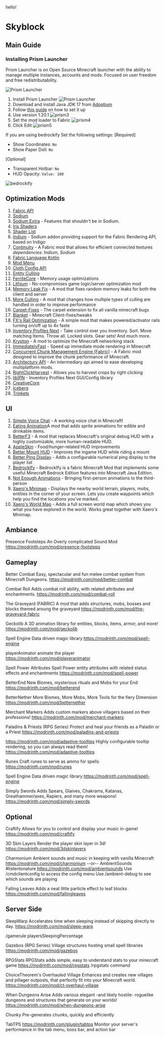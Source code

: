 hello!

# Skyblock

## Main Guide

### Installing Prism Launcher

Prism Launcher is on Open Source Minecraft launcher with the ability to manage multiple instances, accounts and mods. Focused on user freedom and free redistributability.

![Prism Launcher](./img/prism1.png)

1. Install Prism Launcher
   ![Prism Launcher](./img/prism2.png)
2. Download and install Java JDK 17 from [Adoptium](https://adoptium.net/temurin/releases/)
3. Follow [this guide](https://www.youtube.com/watch?v=CA2fdUzChCo) on how to set it up
4. Use version 1.20.1
![prism3](./img/prism3.png)
5. Set the mod loader to Fabric
![prism4](./img/prism4.png)
6. Click Edit
![prism5](./img/prism5.png)


If you are using bedrockify
Set the following settings:
[Required]
- Show Coordinates: `No`
- Show Paper Doll: `No`

[Optional]
- Transparent Hotbar: `No`
- HUD Opacity: `Value: 100`

![bedrockify](./img/bedrockify.png)
## Optimization Mods

1. [Fabric API](https://modrinth.com/mod/fabric-api)
2. [Sodium](https://modrinth.com/mod/sodium)
3. [Sodium Extra](https://modrinth.com/mod/sodium-extra) - Features that shouldn't be in Sodium.
4. [Iris Shaders](https://modrinth.com/mod/iris)
5. [Shader List](https://modrinth.com/shaders)
6. [Indium](https://modrinth.com/mod/indium) - Sodium addon providing support for the Fabric Rendering API, based on Indigo
7. [Continuity](https://modrinth.com/mod/continuity) - A Fabric mod that allows for efficient connected textures
   _dependencies: Indium, Sodium_
8. [Fabric Language Kotlin](https://modrinth.com/mod/fabric-language-kotlin)
9. [Mod Menu](https://modrinth.com/mod/modmenu)
10. [Cloth Config API](https://modrinth.com/mod/cloth-config)
11. [Entity Culling](https://modrinth.com/mod/entityculling)
12. [FerriteCore](https://modrinth.com/mod/ferrite-core) - Memory usage optimizations
13. [Lithium](https://modrinth.com/mod/lithium) - No-compromises game logic/server optimization mod
14. [Memory Leak Fix](https://modrinth.com/mod/memoryleakfix) - A mod that fixes random memory leaks for both the client and server
15. [More Culling](https://modrinth.com/mod/moreculling) - A mod that changes how multiple types of culling are handled in order to improve performance
16. [Carpet-Fixes](https://modrinth.com/mod/carpet-fixes) - The carpet extension to fix all vanilla minecraft bugs
17. [Blanket](https://modrinth.com/mod/blanket) - Minecraft Client-fixes/tweaks
18. [FX's Rail Optimization](https://modrinth.com/mod/rail-optimization) - A simple mod that makes powered/activator rails turning on/off up to 4x faste
19. [Inventory Profiles Next](https://modrinth.com/mod/inventory-profiles-next) - Take control over you inventory. Sort. Move matching Items. Throw all. Locked slots. Gear sets! And much more.
20. [Krypton](https://modrinth.com/mod/krypton) - A mod to optimize the Minecraft networking stack
21. [ImmediatelyFast](https://modrinth.com/mod/immediatelyfast) - Speed up immediate mode rendering in Minecraft
22. [Concurrent Chunk Management Engine (Fabric)](https://modrinth.com/mod/c2me-fabric) - A Fabric mod designed to improve the chunk performance of Minecraft.
23. [Architectury API](https://modrinth.com/mod/architectury-api) - An intermediary api aimed to ease developing multiplatform mods.
24. [RightClickHarvest](https://modrinth.com/mod/rightclickharvest) - Allows you to harvest crops by right clicking
25. [libIPN](https://modrinth.com/mod/libipn) - Inventory Profiles Next GUI/Config library
26. [CreativeCore](https://modrinth.com/mod/creativecore)
27. [Iceberg](https://modrinth.com/mod/iceberg)
28. [Trinkets](https://modrinth.com/mod/trinkets)

## UI

1. [Simple Voice Chat](https://modrinth.com/plugin/simple-voice-chat) - A working voice chat in Minecraft!
2. [Eating Animation](https://modrinth.com/mod/eating-animation)A mod that adds sprite animations for edible and drinkable items.
3. [BetterF3](https://modrinth.com/mod/betterf3) - A mod that replaces Minecraft's original debug HUD with a highly customizable, more human-readable HUD.
4. [AppleSkin](https://modrinth.com/mod/appleskin) - Food/hunger-related HUD improvements
5. [Better Mount HUD](https://modrinth.com/mod/better-mount-hud) - Improves the ingame HUD while riding a mount
6. [Better Ping Display](https://modrinth.com/mod/better-ping-display-fabric
) - Adds a configurable numerical ping display to the player list
7. [BedrockIfy](https://modrinth.com/mod/bedrockify) - BedrockIfy is a fabric Minecraft Mod that implements some useful Minecraft Bedrock Edition features into Minecraft Java Edition.
8. [Not Enough Animations]() - Bringing first-person animations to the third-person
9. [Xaero's Minimap](https://modrinth.com/mod/xaeros-minimap) - Displays the nearby world terrain, players, mobs, entities in the corner of your screen. Lets you create waypoints which help you find the locations you've marked.
10. [Xaero's World Map](https://modrinth.com/mod/xaeros-world-map) - Adds a full screen world map which shows you what you have explored in the world. Works great together with Xaero's Minimap.


## Ambiance

Presence Footsteps
An Overly complicated Sound Mod
https://modrinth.com/mod/presence-footsteps

## Gameplay

Better Combat
Easy, spectacular and fun melee combat system from Minecraft Dungeons.
https://modrinth.com/mod/better-combat

Combat Roll
Adds combat roll ability, with related attributes and enchantments.
https://modrinth.com/mod/combat-roll

The Graveyard (FABRIC)
A mod that adds structures, mobs, bosses and blocks themed aroung the graveyard
https://modrinth.com/mod/the-graveyard-fabric

Geckolib
A 3D animation library for entities, blocks, items, armor, and more!
https://modrinth.com/mod/geckolib

Spell Engine
Data driven magic library
https://modrinth.com/mod/spell-engine

playerAnimator
animate the player
https://modrinth.com/mod/playeranimator

Spell Power Attributes
Spell Power entity attributes with related status effects and enchantments
https://modrinth.com/mod/spell-power

BetterEnd
New Biomes, mysterious rituals and Mobs for your End
https://modrinth.com/mod/betterend

BetterNether
More Biomes, More Mobs, More Tools for the fiery Dimension
https://modrinth.com/mod/betternether

Merchant Markers
Adds custom markers above villagers based on their professions!
https://modrinth.com/mod/merchant-markers

Paladins & Priests (RPG Series)
Protect and heal your friends as a Paladin or a Priest
https://modrinth.com/mod/paladins-and-priests

https://modrinth.com/mod/adaptive-tooltips
Highly configurable tooltip rendering, so you can always read them!
https://modrinth.com/mod/adaptive-tooltips

Runes
Craft runes to serve as ammo for spells
https://modrinth.com/mod/runes

Spell Engine
Data driven magic library
https://modrinth.com/mod/spell-engine

Simply Swords
Adds Spears, Glaives, Chakrams, Katanas, Greathammer/axes, Rapiers, and many more weapons!
https://modrinth.com/mod/simply-swords

## Optional
Craftify
Allows for you to control and display your music in-game!
https://modrinth.com/mod/craftify

3D Skin Layers
Render the player skin layer in 3d!
https://modrinth.com/mod/3dskinlayers

Charmonium
Ambient sounds and music in keeping with vanilla Minecraft
https://modrinth.com/mod/charmonium
--or--
AmbientSounds
#listentonature
https://modrinth.com/mod/ambientsounds
Use /cmdclientconfig to access the config menu
Use /ambient-debug to see which sounds are playing

Falling Leaves
Adds a neat little particle effect to leaf blocks
https://modrinth.com/mod/fallingleaves

## Server Side 
SleepWarp
Accelerates time when sleeping instead of skipping directly to day.
https://modrinth.com/mod/sleep-warp

/gamerule playersSleepingPercentage <value>

Gazebos (RPG Series)
Village structures hosting small spell libraries
https://modrinth.com/mod/gazebos

RPGStats
RPGStats adds simple, easy to understand stats to your minecraft game
https://modrinth.com/mod/rpgstats
/rpgstats command

ChoiceTheorem's Overhauled Village
Enhances and creates new villages and pillager outposts, that perfectly fit into your Minecraft world.
https://modrinth.com/mod/ct-overhaul-village

When Dungeons Arise
Adds various elegant -and likely hostile- roguelike dungeons and structures that generate on your worlds!
https://modrinth.com/mod/when-dungeons-arise

Chunky
Pre-generates chunks, quickly and efficiently

TabTPS
https://modrinth.com/plugin/tabtps
Monitor your server's performance in the tab menu, boss bar, and action bar